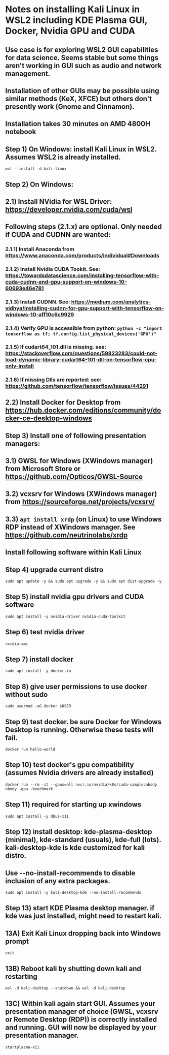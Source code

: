 # Notes on installing Kali Linux in WSL2 including KDE Plasma GUI, Docker, Nvidia GPU and CUDA

## Use case is for exploring WSL2 GUI capabilities for data science. Seems stable but some things aren't working in GUI such as audio and network management. 
## Installation of other GUIs may be possible using similar methods (KeX, XFCE) but others don't presently work (Gnome and Cinnamon).

## Installation takes 30 minutes on AMD 4800H notebook

## Step 1) On Windows: install Kali Linux in WSL2. Assumes WSL2 is already installed.

`wsl --install -d kali-linux`

## Step 2) On Windows:
## 2.1) Install NVidia for WSL Driver: https://developer.nvidia.com/cuda/wsl
## Following steps (2.1.x) are optional. Only needed if CUDA and CUDNN are wanted:
### 2.1.1) Install Anaconda from https://www.anaconda.com/products/individual#Downloads
### 2.1.2) Install Nvidia CUDA Tookit. See: https://towardsdatascience.com/installing-tensorflow-with-cuda-cudnn-and-gpu-support-on-windows-10-60693e46e781
### 2.1.3) Install CUDNN. See: https://medium.com/analytics-vidhya/installing-cudnn-for-gpu-support-with-tensorflow-on-windows-10-aff10c6c9929
### 2.1.4) Verify GPU is accessible from python: `python -c "import tensorflow as tf; tf.config.list_physical_devices('GPU')"`
### 2.1.5) If cudart64_101.dll is missing. see: https://stackoverflow.com/questions/59823283/could-not-load-dynamic-library-cudart64-101-dll-on-tensorflow-cpu-only-install
### 2.1.6) If missing Dlls are reported: see: https://github.com/tensorflow/tensorflow/issues/44291
## 2.2) Install Docker for Desktop from https://hub.docker.com/editions/community/docker-ce-desktop-windows

## Step 3) Install one of following presentation managers:
## 3.1) GWSL for Windows (XWindows manager) from Microsoft Store or https://github.com/Opticos/GWSL-Source
## 3.2) vcxsrv for Windows (XWindows manager) from https://sourceforge.net/projects/vcxsrv/
## 3.3) `apt install xrdp` (on Linux) to use Windows RDP instead of XWindows manager. See https://github.com/neutrinolabs/xrdp

## Install following software within Kali Linux

## Step 4) upgrade current distro
`sudo apt update -y && sudo apt upgrade -y && sudo apt dist-upgrade -y`

## Step 5) install nvidia gpu drivers and CUDA software
`sudo apt install -y nvidia-driver nvidia-cuda-toolkit`

## Step 6) test nvidia driver
`nvidia-smi`

## Step 7) install docker
`sudo apt install -y docker.io`

## Step 8) give user permissions to use docker without sudo
`sudo usermod -aG docker $USER`

## Step 9) test docker. be sure Docker for Windows Desktop is running. Otherwise these tests will fail.
`docker run hello-world`

## Step 10) test docker's gpu compatibility (assumes Nvidia drivers are already installed)
`docker run --rm -it --gpus=all nvcr.io/nvidia/k8s/cuda-sample:nbody nbody -gpu -benchmark`

## Step 11) required for starting up xwindows
`sudo apt install -y dbus-x11`

## Step 12) install desktop: kde-plasma-desktop (minimal), kde-standard (usuals), kde-full (lots). kali-desktop-kde is kde customized for kali distro.
## Use --no-install-recommends to disable inclusion of any extra packages.
`sudo apt install -y kali-desktop-kde --no-install-recommends`

## Step 13) start KDE Plasma desktop manager. if kde was just installed, might need to restart kali.
## 13A) Exit Kali Linux dropping back into Windows prompt
`exit`
## 13B) Reboot kali by shutting down kali and restarting
`wsl -d kali-desktop --shutdown && wsl -d kali-desktop`
## 13C) Within kali again start GUI. Assumes your presentation manager of choice (GWSL, vcxsrv or Remote Desktop (RDP)) is correctly installed and running. GUI will now be displayed by your presentation manager.
`startplasma-x11`

